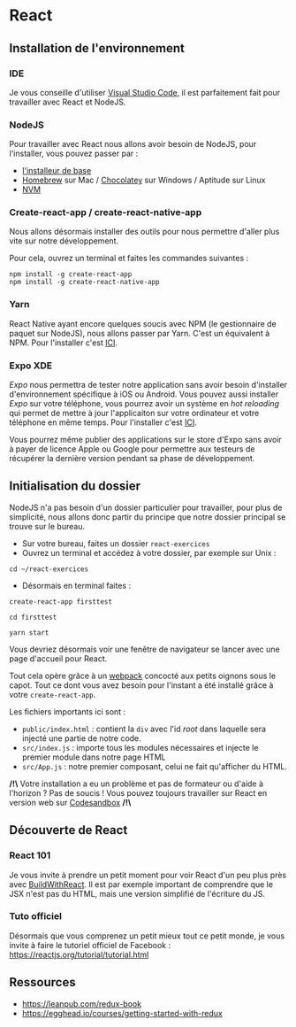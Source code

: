 # React

## Installation de l'environnement

### IDE

Je vous conseille d'utiliser [Visual Studio Code](https://code.visualstudio.com/), il est parfaitement fait pour travailler avec React et NodeJS.

### NodeJS

Pour travailler avec React nous allons avoir besoin de NodeJS, pour l'installer, vous pouvez passer par :
* [l'installeur de base](https://nodejs.org/en/)
* [Homebrew](https://brew.sh/index_fr) sur Mac / [Chocolatey](https://chocolatey.org/) sur Windows / Aptitude sur Linux
* [NVM](https://github.com/creationix/nvm#install-script)


### Create-react-app / create-react-native-app

Nous allons désormais installer des outils pour nous permettre d'aller plus vite sur notre développement.

Pour cela, ouvrez un terminal et faites les commandes suivantes :

```
npm install -g create-react-app
npm install -g create-react-native-app
```

### Yarn

React Native ayant encore quelques soucis avec NPM (le gestionnaire de paquet sur NodeJS), nous allons passer par Yarn. C'est un équivalent à NPM. Pour l'installer c'est [ICI](https://yarnpkg.com/en/docs/install#mac-stable).


### Expo XDE

 _Expo_ nous permettra de tester notre application sans avoir besoin d'installer d'environnement spécifique à iOS ou Android.
Vous pouvez aussi installer _Expo_ sur votre téléphone, vous pourrez avoir un système en _hot_ _reloading_ qui permet de mettre à jour l'applicaiton sur votre ordinateur et votre téléphone en même temps.
Pour l'installer c'est [ICI](https://github.com/expo/xde/releases).

Vous pourrez même publier des applications sur le store d'Expo sans avoir à payer de licence Apple ou Google pour permettre aux testeurs de récupérer la dernière version pendant sa phase de développement.

## Initialisation du dossier

NodeJS n'a pas besoin d'un dossier particulier pour travailler, pour plus de simplicité, nous allons donc partir du principe que notre dossier principal se trouve sur le bureau.

* Sur votre bureau, faites un dossier `react-exercices`
* Ouvrez un terminal et accédez à votre dossier, par exemple sur Unix :
```
cd ~/react-exercices
```
* Désormais en terminal faites :
```
create-react-app firsttest

cd firsttest

yarn start
```

Vous devriez désormais voir une fenêtre de navigateur se lancer avec une page d'accueil pour React.

Tout cela opère grâce à un [webpack](https://webpack.js.org/) concocté aux petits oignons sous le capot. Tout ce dont vous avez besoin pour l'instant a été installé grâce à votre `create-react-app`.

Les fichiers importants ici sont :
* `public/index.html` : contient la `div` avec l'id _root_ dans laquelle sera injecté une partie de notre code.
* `src/index.js` : importe tous les modules nécessaires et injecte le premier module dans notre page HTML
* `src/App.js` : notre premier composant, celui ne fait qu'afficher du HTML.


**/!\\** Votre installation a eu un problème et pas de formateur ou d'aide à l'horizon ? Pas de soucis ! Vous pouvez toujours travailler sur React en version web sur [Codesandbox](https://codesandbox.io/s/new) **/!\\**



## Découverte de React

### React 101

Je vous invite à prendre un petit moment pour voir React d'un peu plus près avec [BuildWithReact](http://buildwithreact.com/tutorial). Il est par exemple important de comprendre que le JSX n'est pas du HTML, mais une version simplifié de l'écriture du JS.

### Tuto officiel

Désormais que vous comprenez un petit mieux tout ce petit monde, je vous invite à faire le tutoriel officiel de Facebook : https://reactjs.org/tutorial/tutorial.html


## Ressources 

* https://leanpub.com/redux-book
* https://egghead.io/courses/getting-started-with-redux
